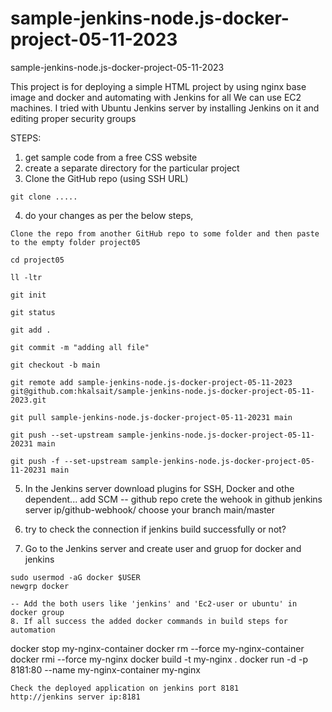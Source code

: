# sample-jenkins-node.js-docker-project-05-11-2023
sample-jenkins-node.js-docker-project-05-11-2023

This project is for deploying a simple HTML project by using nginx base image and docker and automating with Jenkins 
for all We can use EC2 machines. I tried with Ubuntu Jenkins server by installing Jenkins on it and editing proper security groups

STEPS:

1. get sample code from a free CSS website
2. create a separate directory for the particular project
3. Clone the GitHub repo (using SSH URL)
```
git clone .....
```
4. do your changes as per the below steps,

```
Clone the repo from another GitHub repo to some folder and then paste to the empty folder project05 

cd project05 

ll -ltr 

git init 

git status 

git add . 

git commit -m "adding all file" 

git checkout -b main 

git remote add sample-jenkins-node.js-docker-project-05-11-2023 git@github.com:hkalsait/sample-jenkins-node.js-docker-project-05-11-2023.git 

git pull sample-jenkins-node.js-docker-project-05-11-20231 main 

git push --set-upstream sample-jenkins-node.js-docker-project-05-11-20231 main 

git push -f --set-upstream sample-jenkins-node.js-docker-project-05-11-20231 main 
```

5. In the Jenkins server
download plugins for SSH, Docker and othe dependent...
add SCM -- github repo
crete the wehook in github  jenkins server ip/github-webhook/
choose your branch main/master

7. try to check the connection if jenkins build successfully or not?
8. Go to the Jenkins server and create user and gruop for docker and jenkins
```
sudo usermod -aG docker $USER
newgrp docker

-- Add the both users like 'jenkins' and 'Ec2-user or ubuntu' in docker group
8. If all success the added docker commands in build steps for automation 
```
docker stop my-nginx-container
docker rm --force my-nginx-container
docker rmi --force my-nginx 
docker build -t my-nginx .
docker run -d -p 8181:80 --name my-nginx-container my-nginx
```
Check the deployed application on jenkins port 8181
http://jenkins server ip:8181
